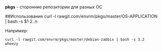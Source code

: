 **pkgs** - сторонние репозитории для разных ОС

##Использование
    curl -l rawgit.com/envrm/pkgs/master/OS-APPLICATION | bash -s $1 $2..$n 

   Например:

    curl -l rawgit.com/envrm/pkgs/master/debian-zabbix | bash -s 3.2 wheezy

